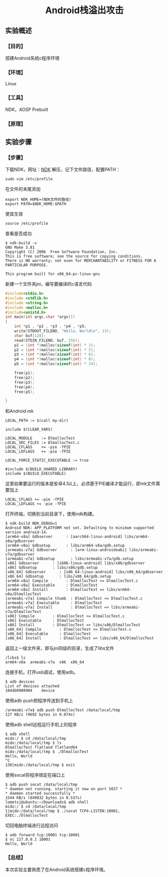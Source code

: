 # <center>Android栈溢出攻击</center>

## 实验概述

### 【目的】
搭建Android系统c程序环境
### 【环境】
Linux
### 【工具】
NDK，AOSP Prebuilt
### 【原理】

## 实验步骤

### 【步骤】
下载NDK，网址：[NDK](https://developer.android.com/ndk/downloads/index.html)
解压，记下文件路径，配置PATH：
```
sudo vim /etc/profile
```
在文件的末尾添加
```
export NDK_HOME=(NDK文件的路径)
export PATH=$NDK_HOME:$PATH
```
使其生效
```
source /etc/profile
```
查看是否成功
```
$ ndk-build -v
GNU Make 3.81
Copyright (C) 2006  Free Software Foundation, Inc.
This is free software; see the source for copying conditions.
There is NO warranty; not even for MERCHANTABILITY or FITNESS FOR A
PARTICULAR PURPOSE.

This program built for x86_64-pc-linux-gnu
```
新建一个文件夹jni，编写要编译的c语言代码
```c
#include<stdio.h>
#include <stdlib.h>
#include <string.h>
#include <malloc.h>
#include<unistd.h> 
int main(int argc,char *argv[])
{
    int *p1 , *p2 , *p3 , *p4 , *p5;
    write(STDOUT_FILENO, "Hello, World\n", 13);     
    char buf[128];
    read(STDIN_FILENO, buf, 256);
    p1 = (int *)malloc(sizeof(int) * 3);
    p2 = (int *)malloc(sizeof(int) * 5);
    p3 = (int *)malloc(sizeof(int) * 6);
    p4 = (int *)malloc(sizeof(int) * 8);
    p5 = (int *)malloc(sizeof(int) * 24);

    free(p1);
    free(p2);
    free(p3);
    free(p4);
    free(p5);

}
```
和Android.mk
```
LOCAL_PATH := $(call my-dir)

include $(CLEAR_VARS)

LOCAL_MODULE    := DlmallocTest
LOCAL_SRC_FILES := DlmallocTest.c
LOCAL_CFLAGS    += -pie -fPIE
LOCAL_LDFLAGS   += -pie -fPIE

LOCAL_FORCE_STATIC_EXECUTABLE := true

#include $(BUILD_SHARED_LIBRARY)
include $(BUILD_EXECUTABLE)
```
这里如果要运行的版本是安卓4.1以上，必须基于PIE编译才能运行，即mk文件需要加上
```
LOCAL_CFLAGS += -pie -fPIE
LOCAL_LDFLAGS += -pie -fPIE
```
打开终端，切换到当前目录下，使用ndk构建。
```
$ ndk-build NDK_DEBUG=1
Android NDK: APP_PLATFORM not set. Defaulting to minimum supported version android-14.    
[arm64-v8a] Gdbserver      : [aarch64-linux-android] libs/arm64-v8a/gdbserver
[arm64-v8a] Gdbsetup       : libs/arm64-v8a/gdb.setup
[armeabi-v7a] Gdbserver      : [arm-linux-androideabi] libs/armeabi-v7a/gdbserver
[armeabi-v7a] Gdbsetup       : libs/armeabi-v7a/gdb.setup
[x86] Gdbserver      : [i686-linux-android] libs/x86/gdbserver
[x86] Gdbsetup       : libs/x86/gdb.setup
[x86_64] Gdbserver      : [x86_64-linux-android] libs/x86_64/gdbserver
[x86_64] Gdbsetup       : libs/x86_64/gdb.setup
[arm64-v8a] Compile        : DlmallocTest <= DlmallocTest.c
[arm64-v8a] Executable     : DlmallocTest
[arm64-v8a] Install        : DlmallocTest => libs/arm64-v8a/DlmallocTest
[armeabi-v7a] Compile thumb  : DlmallocTest <= DlmallocTest.c
[armeabi-v7a] Executable     : DlmallocTest
[armeabi-v7a] Install        : DlmallocTest => libs/armeabi-v7a/DlmallocTest
[x86] Compile        : DlmallocTest <= DlmallocTest.c
[x86] Executable     : DlmallocTest
[x86] Install        : DlmallocTest => libs/x86/DlmallocTest
[x86_64] Compile        : DlmallocTest <= DlmallocTest.c
[x86_64] Executable     : DlmallocTest
[x86_64] Install        : DlmallocTest => libs/x86_64/DlmallocTest
```
返回上一级文件夹，即与jni同级的目录，生成了libs文件
```
/libs$ ls
arm64-v8a  armeabi-v7a  x86  x86_64
```
连接手机，打开usb调试，使用adb。
```
$ adb devices
List of devices attached 
1844b0900904	device
```
使用adb push把程序传送到手机上
```
/armeabi-v7a$ adb push DlmallocTest /data/local/tmp
127 KB/s (9692 bytes in 0.074s)
```
使用adb shell远程运行手机上的程序
```
$ adb shell
mido:/ $ cd /data/local/tmp
mido:/data/local/tmp $ ls                                                      
DlmallocTest flatland flatland64 
mido:/data/local/tmp $ ./DlmallocTest                                          
Hello, World
^C
130|mido:/data/local/tmp $ exit

```
使用socat将程序绑定在端口上
```
$ adb push socat /data/local/tmp
* daemon not running. starting it now on port 5037 *
* daemon started successfully *
1544 KB/s (849832 bytes in 0.537s)
lometsj@ubuntu:~/Downloads$ adb shell
mido:/ $ cd /data/local/tmp
1|mido:/data/local/tmp $ ./socat TCP4-LISTEN:10001, EXEC:./DlmallocTest 

```
切回电脑终端进行远程访问
```
$ adb forward tcp:10001 tcp:10001
$ nc 127.0.0.1 10001
Hello, World

```
### 【总结】

本次实验主要熟悉了在Android系统搭建c程序环境。
